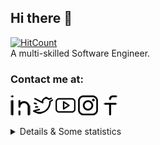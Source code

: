 ## Hi there 👋
[![HitCount](http://hits.dwyl.com/HouariZegai/HouariZegai.svg)](http://hits.dwyl.com/HouariZegai/HouariZegai)  
A multi-skilled Software Engineer.

### Contact me at:

[![linkedin](https://github.com/HouariZegai/HouariZegai/blob/master/icons/linkedin.png)](https://linkedin.com/in/HouariZegai) 
[![twitter](https://github.com/HouariZegai/HouariZegai/blob/master/icons/twitter.png)](https://twitter.com/HouariZegai) 
[![youtube](https://github.com/HouariZegai/HouariZegai/blob/master/icons/youtube.png)](https://youtube.com/HouariZegai) 
[![instagram](https://github.com/HouariZegai/HouariZegai/blob/master/icons/instagram.png)](https://instagram.com/HouariZegai) 
[![facebook](https://github.com/HouariZegai/HouariZegai/blob/master/icons/facebook.png)](https://facebook.com/ZegaiBlog) 

<details>
  <summary>Details & Some statistics</summary>

### What I do:
- Experienced in Java, Spring Boot, Angular and more.  
- Google Developer Group co-organizer.
- Developer student clubs (by Google) Core Team founder for 2019/2020 season.
- I made a lot of talks and workshops in events.
- I am always interesting about learning and develop myself.
- Enjoy helping other developers by answer their questions
- Social media influencer (posting about technology in my social media pages, and make a Youtube tutorials).
  
### Statistics
  <img src="https://github-readme-stats.vercel.app/api?username=HouariZegai&show_icons=true" alt="GitHub stats">
  <img src="https://github-readme-stats.vercel.app/api/top-langs/?username=houarizegai&layout=compact" alt="Most used langs">
</details>
